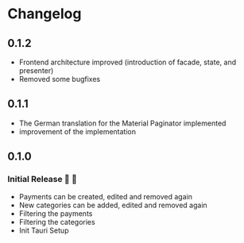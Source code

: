 # Changelog

## 0.1.2

* Frontend architecture improved (introduction of facade, state, and presenter)
* Removed some bugfixes

## 0.1.1

* The German translation for the Material Paginator implemented
* improvement of the implementation

## 0.1.0

### Initial Release :rocket: :metal:

* Payments can be created, edited and removed again
* New categories can be added, edited and removed again
* Filtering the payments
* Filtering the categories
* Init Tauri Setup
